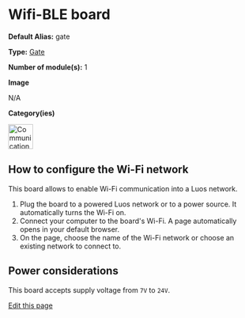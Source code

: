 # Wifi-BLE board
<div class="cust_sheet" markdown="1">
<p class="cust_sheet-title" markdown="1"><strong>Default Alias:</strong> gate</p>
<p class="cust_sheet-title" markdown="1"><strong>Type:</strong> <a href="/_pages/high/modules_list/gate.md">Gate</a></p>
<p class="cust_sheet-title" markdown="1"><strong>Number of module(s):</strong> 1</p>
<p class="cust_sheet-title" markdown="1"><strong>Image</strong></p>
<p class="cust_indent" markdown="1"><!--<img height="150" src="{{img_path}}/power-switch-module.png">-->N/A</p>
<p class="cust_sheet-title" markdown="1"><strong>Category(ies)</strong></p>
<p class="cust_indent" markdown="1">
<img height="50" src="{{img_path}}/sticker-communication.png" title="Communication">
</p>
</div>

## How to configure the Wi-Fi network
This board allows to enable Wi-Fi communication into a Luos network.

1. Plug the board to a powered Luos network or to a power source. It automatically turns the Wi-Fi on.
2. Connect your computer to the board's Wi-Fi. A page automatically opens in your default browser.
3. On the page, choose the name of the Wi-Fi network or choose an existing network to connect to.

## Power considerations
This board accepts supply voltage from `7V` to `24V`.

<div class="cust_edit_page"><a href="https://{{gh_path}}{{boards_path}}/wifible.md">Edit this page</a></div>
